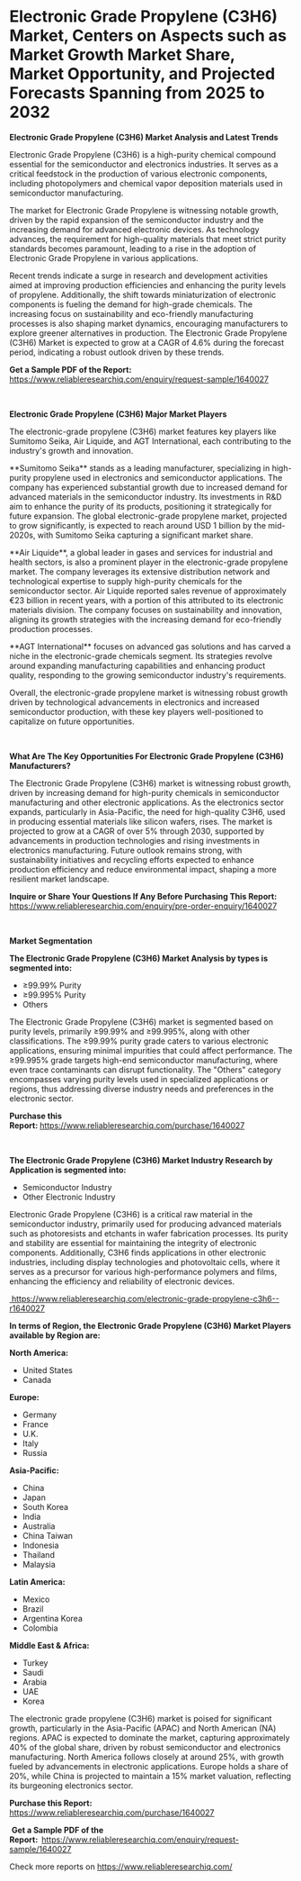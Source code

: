 <p><h1>Electronic Grade Propylene (C3H6) Market, Centers on Aspects such as Market Growth Market Share, Market Opportunity, and Projected Forecasts Spanning from 2025 to 2032</h1></p><p><strong>Electronic Grade Propylene (C3H6) Market Analysis and Latest Trends</strong></p>
<p><p>Electronic Grade Propylene (C3H6) is a high-purity chemical compound essential for the semiconductor and electronics industries. It serves as a critical feedstock in the production of various electronic components, including photopolymers and chemical vapor deposition materials used in semiconductor manufacturing.</p><p>The market for Electronic Grade Propylene is witnessing notable growth, driven by the rapid expansion of the semiconductor industry and the increasing demand for advanced electronic devices. As technology advances, the requirement for high-quality materials that meet strict purity standards becomes paramount, leading to a rise in the adoption of Electronic Grade Propylene in various applications.</p><p>Recent trends indicate a surge in research and development activities aimed at improving production efficiencies and enhancing the purity levels of propylene. Additionally, the shift towards miniaturization of electronic components is fueling the demand for high-grade chemicals. The increasing focus on sustainability and eco-friendly manufacturing processes is also shaping market dynamics, encouraging manufacturers to explore greener alternatives in production. The Electronic Grade Propylene (C3H6) Market is expected to grow at a CAGR of 4.6% during the forecast period, indicating a robust outlook driven by these trends.</p></p>
<p><strong>Get a Sample PDF of the Report:&nbsp;</strong> <a href="https://www.reliableresearchiq.com/enquiry/request-sample/1640027?utm_campaign=3103&utm_medium=2&utm_source=Github&utm_content=ia&utm_term=02042025&utm_id=electronic-grade-propylene-c3h6">https://www.reliableresearchiq.com/enquiry/request-sample/1640027</a></p>
<p>&nbsp;</p>
<p><strong>Electronic Grade Propylene (C3H6) Major Market Players</strong></p>
<p><p>The electronic-grade propylene (C3H6) market features key players like Sumitomo Seika, Air Liquide, and AGT International, each contributing to the industry's growth and innovation.</p><p>**Sumitomo Seika** stands as a leading manufacturer, specializing in high-purity propylene used in electronics and semiconductor applications. The company has experienced substantial growth due to increased demand for advanced materials in the semiconductor industry. Its investments in R&D aim to enhance the purity of its products, positioning it strategically for future expansion. The global electronic-grade propylene market, projected to grow significantly, is expected to reach around USD 1 billion by the mid-2020s, with Sumitomo Seika capturing a significant market share.</p><p>**Air Liquide**, a global leader in gases and services for industrial and health sectors, is also a prominent player in the electronic-grade propylene market. The company leverages its extensive distribution network and technological expertise to supply high-purity chemicals for the semiconductor sector. Air Liquide reported sales revenue of approximately €23 billion in recent years, with a portion of this attributed to its electronic materials division. The company focuses on sustainability and innovation, aligning its growth strategies with the increasing demand for eco-friendly production processes.</p><p>**AGT International** focuses on advanced gas solutions and has carved a niche in the electronic-grade chemicals segment. Its strategies revolve around expanding manufacturing capabilities and enhancing product quality, responding to the growing semiconductor industry's requirements.</p><p>Overall, the electronic-grade propylene market is witnessing robust growth driven by technological advancements in electronics and increased semiconductor production, with these key players well-positioned to capitalize on future opportunities.</p></p>
<p>&nbsp;</p>
<p><strong>What Are The Key Opportunities For Electronic Grade Propylene (C3H6) Manufacturers?</strong></p>
<p><p>The Electronic Grade Propylene (C3H6) market is witnessing robust growth, driven by increasing demand for high-purity chemicals in semiconductor manufacturing and other electronic applications. As the electronics sector expands, particularly in Asia-Pacific, the need for high-quality C3H6, used in producing essential materials like silicon wafers, rises. The market is projected to grow at a CAGR of over 5% through 2030, supported by advancements in production technologies and rising investments in electronics manufacturing. Future outlook remains strong, with sustainability initiatives and recycling efforts expected to enhance production efficiency and reduce environmental impact, shaping a more resilient market landscape.</p></p>
<p><strong>Inquire or Share Your Questions If Any Before Purchasing This Report:</strong> <a href="https://www.reliableresearchiq.com/enquiry/pre-order-enquiry/1640027?utm_campaign=3103&utm_medium=2&utm_source=Github&utm_content=ia&utm_term=02042025&utm_id=electronic-grade-propylene-c3h6">https://www.reliableresearchiq.com/enquiry/pre-order-enquiry/1640027</a></p>
<p>&nbsp;</p>
<p><strong>Market Segmentation</strong></p>
<p><strong>The Electronic Grade Propylene (C3H6) Market Analysis by types is segmented into:</strong></p>
<p><ul><li>≥99.99% Purity</li><li>≥99.995% Purity</li><li>Others</li></ul></p>
<p><p>The Electronic Grade Propylene (C3H6) market is segmented based on purity levels, primarily ≥99.99% and ≥99.995%, along with other classifications. The ≥99.99% purity grade caters to various electronic applications, ensuring minimal impurities that could affect performance. The ≥99.995% grade targets high-end semiconductor manufacturing, where even trace contaminants can disrupt functionality. The "Others" category encompasses varying purity levels used in specialized applications or regions, thus addressing diverse industry needs and preferences in the electronic sector.</p></p>
<p><strong>Purchase this Report:&nbsp;</strong><a href="https://www.reliableresearchiq.com/purchase/1640027?utm_campaign=3103&utm_medium=2&utm_source=Github&utm_content=ia&utm_term=02042025&utm_id=electronic-grade-propylene-c3h6">https://www.reliableresearchiq.com/purchase/1640027</a></p>
<p>&nbsp;</p>
<p><strong>The Electronic Grade Propylene (C3H6) Market Industry Research by Application is segmented into:</strong></p>
<p><ul><li>Semiconductor Industry</li><li>Other Electronic Industry</li></ul></p>
<p><p>Electronic Grade Propylene (C3H6) is a critical raw material in the semiconductor industry, primarily used for producing advanced materials such as photoresists and etchants in wafer fabrication processes. Its purity and stability are essential for maintaining the integrity of electronic components. Additionally, C3H6 finds applications in other electronic industries, including display technologies and photovoltaic cells, where it serves as a precursor for various high-performance polymers and films, enhancing the efficiency and reliability of electronic devices.</p></p>
<p><a href="https://www.reliableresearchiq.com/electronic-grade-propylene-c3h6--r1640027?utm_campaign=3103&utm_medium=2&utm_source=Github&utm_content=ia&utm_term=02042025&utm_id=electronic-grade-propylene-c3h6">&nbsp;https://www.reliableresearchiq.com/electronic-grade-propylene-c3h6--r1640027</a></p>
<p><strong>In terms of Region, the Electronic Grade Propylene (C3H6) Market Players available by Region are:</strong></p>
<p>
    <p> <strong> North America: </strong>
        <ul>
            <li>United States</li>
            <li>Canada</li>
        </ul>
        </p> 
    <p> <strong> Europe: </strong>
        <ul>
            <li>Germany</li>
            <li>France</li>
            <li>U.K.</li>
            <li>Italy</li>
            <li>Russia</li>
        </ul>
        </p> 
    <p> <strong> Asia-Pacific: </strong>
        <ul>
            <li>China</li>
            <li>Japan</li>
            <li>South Korea</li>
            <li>India</li>
            <li>Australia</li>
            <li>China Taiwan</li>
            <li>Indonesia</li>
            <li>Thailand</li>
            <li>Malaysia</li>
        </ul>
        </p> 
    <p> <strong> Latin America: </strong>
        <ul>
            <li>Mexico</li>
            <li>Brazil</li>
            <li>Argentina Korea</li>
            <li>Colombia</li>
        </ul>
        </p> 
    <p> <strong> Middle East & Africa: </strong>
        <ul>
            <li>Turkey</li>
            <li>Saudi</li>
            <li>Arabia</li>
            <li>UAE</li>
            <li>Korea</li>
        </ul>
    </p>
    </p>
<p><p>The electronic grade propylene (C3H6) market is poised for significant growth, particularly in the Asia-Pacific (APAC) and North American (NA) regions. APAC is expected to dominate the market, capturing approximately 40% of the global share, driven by robust semiconductor and electronics manufacturing. North America follows closely at around 25%, with growth fueled by advancements in electronic applications. Europe holds a share of 20%, while China is projected to maintain a 15% market valuation, reflecting its burgeoning electronics sector.</p></p>
<p><strong>Purchase this Report: </strong><a href="https://www.reliableresearchiq.com/purchase/1640027?utm_campaign=3103&utm_medium=2&utm_source=Github&utm_content=ia&utm_term=02042025&utm_id=electronic-grade-propylene-c3h6">https://www.reliableresearchiq.com/purchase/1640027</a></p>
<p>&nbsp;<strong>Get a Sample PDF of the Report:&nbsp;&nbsp;</strong><a href="https://www.reliableresearchiq.com/enquiry/request-sample/1640027?utm_campaign=3103&utm_medium=2&utm_source=Github&utm_content=ia&utm_term=02042025&utm_id=electronic-grade-propylene-c3h6">https://www.reliableresearchiq.com/enquiry/request-sample/1640027</a></p>
<p><strong></strong></p>
<p>Check more reports on <a href="https://www.reliableresearchiq.com/?utm_campaign=3103&utm_medium=2&utm_source=Github&utm_content=ia&utm_term=02042025&utm_id=electronic-grade-propylene-c3h6">https://www.reliableresearchiq.com/</a></p>